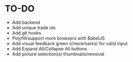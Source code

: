 # TO-DO

-  Add backend
-  Add unique trade ids
-  Add git hooks
-  Polyfill/support more browsers with BabelJS
-  Add visual feedback green (checkmarks) for valid input
-  Add Expand All/Collapse All buttons
-  Add picture selection(s) thumbnails/removal
